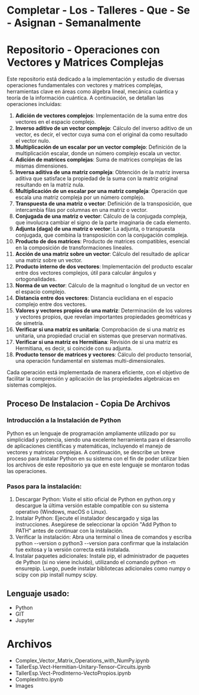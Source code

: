 # Completar - Los - Talleres - Que - Se - Asignan - Semanalmente
# Repositorio - Operaciones con Vectores y Matrices Complejas

Este repositorio está dedicado a la implementación y estudio de diversas operaciones fundamentales con vectores y matrices complejas, herramientas clave en áreas como álgebra lineal, 
mecánica cuántica y teoría de la información cuántica. A continuación, se detallan las operaciones incluidas:

1. **Adición de vectores complejos**: Implementación de la suma entre dos vectores en el espacio complejo.
2. **Inverso aditivo de un vector complejo**: Cálculo del inverso aditivo de un vector, es decir, el vector cuya suma con el original da como resultado el vector nulo.
3. **Multiplicación de un escalar por un vector complejo**: Definición de la multiplicación escalar, donde un número complejo escala un vector.
4. **Adición de matrices complejas**: Suma de matrices complejas de las mismas dimensiones.
5. **Inversa aditiva de una matriz compleja**: Obtención de la matriz inversa aditiva que satisface la propiedad de la suma con la matriz original resultando en la matriz nula.
6. **Multiplicación de un escalar por una matriz compleja**: Operación que escala una matriz compleja por un número complejo.
7. **Transpuesta de una matriz o vector**: Definición de la transposición, que intercambia filas por columnas en una matriz o vector.
8. **Conjugada de una matriz o vector**: Cálculo de la conjugada compleja, que involucra cambiar el signo de la parte imaginaria de cada elemento.
9. **Adjunta (daga) de una matriz o vector**: La adjunta, o transpuesta conjugada, que combina la transposición con la conjugación compleja.
10. **Producto de dos matrices**: Producto de matrices compatibles, esencial en la composición de transformaciones lineales.
11. **Acción de una matriz sobre un vector**: Cálculo del resultado de aplicar una matriz sobre un vector.
12. **Producto interno de dos vectores**: Implementación del producto escalar entre dos vectores complejos, útil para calcular ángulos y ortogonalidades.
13. **Norma de un vector**: Cálculo de la magnitud o longitud de un vector en el espacio complejo.
14. **Distancia entre dos vectores**: Distancia euclidiana en el espacio complejo entre dos vectores.
15. **Valores y vectores propios de una matriz**: Determinación de los valores y vectores propios, que revelan importantes propiedades geométricas y de simetría.
16. **Verificar si una matriz es unitaria**: Comprobación de si una matriz es unitaria, una propiedad crucial en sistemas que preservan normativas.
17. **Verificar si una matriz es Hermitiana**: Revisión de si una matriz es Hermitiana, es decir, si coincide con su adjunta.
18. **Producto tensor de matrices y vectores**: Cálculo del producto tensorial, una operación fundamental en sistemas multi-dimensionales.

Cada operación está implementada de manera eficiente, con el objetivo de facilitar la comprensión y aplicación de las propiedades algebraicas en sistemas complejos.

## Proceso De Instalacion - Copia De Archivos 

### Introducción a la Instalación de Python
Python es un lenguaje de programación ampliamente utilizado por su simplicidad y potencia, siendo una excelente herramienta para el desarrollo de aplicaciones 
científicas y matemáticas, incluyendo el manejo de vectores y matrices complejas. A continuación, se describe un breve proceso para instalar Python en su sistema con
el fin de poder utilizar bien los archivos de este repositorio ya que en este lenguaje se montaron todas las operaciones.

### Pasos para la instalación:
1. Descargar Python: Visite el sitio oficial de Python en python.org y descargue la última versión estable compatible con su sistema operativo (Windows, macOS o Linux).
2. Instalar Python: Ejecute el instalador descargado y siga las instrucciones. Asegúrese de seleccionar la opción "Add Python to PATH" antes de continuar con la instalación.
3. Verificar la instalación: Abra una terminal o línea de comandos y escriba python --version o python3 --version para confirmar que la instalación fue exitosa y la versión correcta está instalada.
4. Instalar paquetes adicionales: Instale pip, el administrador de paquetes de Python (si no viene incluido), utilizando el comando python -m ensurepip. Luego, puede instalar bibliotecas adicionales como numpy o scipy con pip install numpy scipy.

## Lenguaje usado:
* Python
* GIT
* Jupyter

# Archivos
* Complex_Vector_Matrix_Operations_with_NumPy.ipynb
* TallerEsp.Vect-Hermitian-Unitary-Tensor-Circuits.ipynb
* TallerEsp.Vect-ProdInterno-VectoPropios.ipynb
* ComplexIntro.ipynb
* Images
